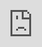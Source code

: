 
# Magic Cloud, beyond CRUD and Low-Code

Magic is actually a lot more than just Low-Code and CRUD. In fact, the application generator is only _one_ aspect
of the system. Magic has 16 additional aspects, such as the ability to query your database using the integrated
SQL manager. Magic also contains an audit logging modules that automatically logs unhandled exceptions for you, and
everything else that might be of interest to you as you create your own apps. It contains a task scheduler, 
allowing you to create, persist, and schedule dynamically declared tasks based upon your own code, etc, etc,
etc. Watch the video below for a walkthrough of these features.

<div class="video">
<iframe width="560" height="315" style="position:absolute; top:0; left:0; width:100%; height:100%;" src="https://www.youtube.com/embed/22mqs2oYbQ8" frameborder="0" allow="accelerometer; autoplay; encrypted-media; gyroscope; picture-in-picture" allowfullscreen></iframe>
</div>

This arguably turns Magic into a complete and fully fledged _"Cloud IDE"_, to some extent replacing Visual Studio,
and your 3rd party cloud vendor's features, with your own locally hosted version of the same thing. In addition it
contains a micro service runtime environment, allowing you to create cryptographically signed HTTP REST invocations,
containing Hyperlambda code, securely executing this code over an inheritingly insecure connection such as the World
Wide Web. The closest you can find resembling this is AWS' cryptographically signed HTTP invocations, but they're quite
frankly a shallow comparison to Magic's cryptographically signed invocations abilities.
So before you dismiss Magic as a simple CRUD generator, realise this is only _one_ of its 13 aspects, serving all
possible needs your own custom applications might have.

## Aspects

* A fully fledged web based IDE (Integrated Development Environment)
* A complete JWT based authentication and authorisation module
* An integrated SQL management studio
* Application generator allowing you to create both backends and frontends automatically
* Endpoints module allowing you to play around with endpoints, similarly to how Postman works
* File management system allowing you to dynamically manage your server's files
* Evaluator allowing you to execute arbitrary Hyperlambda code
* A bash/terminal component allowing you to execute bash commands towards your backend
* Task scheduler and persister, allowing you to schedule tasks and persist tasks into your database
* Cryptographically secured lambda HTTP invocations, using public key cryptography to sign payloads, being Hyperlambda by themselves
* Registration module, allowing you to have users sign up as registered users in your database
* Diagnostics module providing diagnostics about the system's health
* Logging module, giving you easy access to read your server's logs
* Web sockets administration module allowing you to see meta information about currently connected clients, etc
* Configuration module, allowing you to edit your app's configuration through your browser
* An integrated Bazar component, basically an _"AppStore"_ for your server, through which you can obtain micro services for your backend
* Etc, etc, etc

If you have suggestions for additional modules, you can provide these as feature requests at
the [GitHub project website](https://github.com/polterguy/magic). However, the purpose of the
system is to solve repetetive tasks developers are facing as they start out new projects,
by providing automation modules implementing these as automagically as possible.

* [Documentation](/documentation/)
